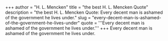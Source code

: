 +++
author = "H. L. Mencken"
title = "the best H. L. Mencken Quote"
description = "the best H. L. Mencken Quote: Every decent man is ashamed of the government he lives under."
slug = "every-decent-man-is-ashamed-of-the-government-he-lives-under"
quote = '''Every decent man is ashamed of the government he lives under.'''
+++
Every decent man is ashamed of the government he lives under.
